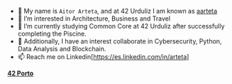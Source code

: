 - 👋 My name is <code>Aitor Arteta</code>, and at 42 Urduliz I am known as [aarteta](https://profile.intra.42.fr/users/aarteta)
- 👀 I’m interested in Architecture, Business and Travel
- 🌱 I’m currently studying Common Core at 42 Urduliz after successfully completing the Piscine.
- 🚀 Additionally, I have an interest collaborate in Cybersecurity, Python, Data Analysis and Blockchain.
- 📫 Reach me on Linkedin[https://es.linkedin.com/in/arteta]


<a href="[https://www.42porto.com](https://profile.intra.42.fr/users/aarteta)" rel="nofollow"><strong>42 Porto</strong></a>
